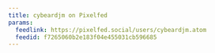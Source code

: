 ```yaml
---
title: cybeardjm on Pixelfed
params:
  feedlink: https://pixelfed.social/users/cybeardjm.atom
  feedid: f7265060b2e183f04e455031cb596685
---
```

